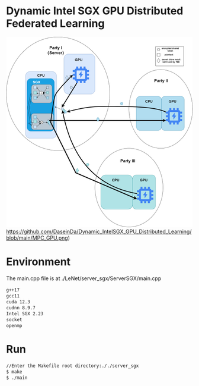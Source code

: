 # Dynamic Intel SGX GPU Distributed Federated Learning

![image](https://github.com/DaseinDa/Dynamic_IntelSGX_GPU_Distributed_Learning/blob/main/MPC_GPU.png)https://github.com/DaseinDa/Dynamic_IntelSGX_GPU_Distributed_Learning/blob/main/MPC_GPU.png)

# Environment

The main.cpp file is at ./LeNet/server_sgx/ServerSGX/main.cpp
```
g++17
gcc11
cuda 12.3
cudnn 8.9.7
Intel SGX 2.23
socket
openmp
```
# Run

```
//Enter the Makefile root directory:././server_sgx
$ make
$ ./main
```
